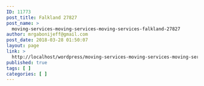 ```yaml
---
ID: 11773
post_title: Falkland 27827
post_name: >
  moving-services-moving-services-moving-services-falkland-27827
author: mrgabonijeff@gmail.com
post_date: 2018-03-28 01:50:07
layout: page
link: >
  http://localhost/wordpress/moving-services-moving-services-moving-services-falkland-27827/
published: true
tags: [ ]
categories: [ ]
---
```

